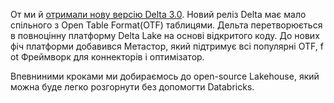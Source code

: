 От ми й [отримали нову версію Delta 3.0](https://www.databricks.com/blog/announcing-delta-lake-30-new-universal-format-and-liquid-clustering). Новий реліз Delta має мало спільного з Open Table Format(OTF) таблицями. Дельта перетворюється в повноцінну платформу Delta Lake на основі відкритого коду. До нових фіч платформи добавився Метастор, який підтримує всі популярні OTF, f ot Фреймворк для коннекторів і оптимізатор. 

Впевниними кроками ми добираємось до open-source Lakehouse, який можна буде легко розгорнути без допомогти Databricks. 